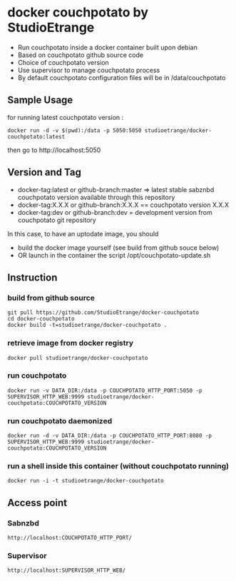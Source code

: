 # docker couchpotato by StudioEtrange

* Run couchpotato inside a docker container built upon debian
* Based on couchpotato github source code
* Choice of couchpotato version
* Use supervisor to manage couchpotato process
* By default couchpotato configuration files will be in /data/couchpotato


## Sample Usage

for running latest couchpotato version :

	docker run -d -v $(pwd):/data -p 5050:5050 studioetrange/docker-couchpotato:latest

then go to http://localhost:5050

## Version and Tag

* docker-tag:latest or github-branch:master => latest stable sabznbd couchpotato version available through this repository
* docker-tag:X.X.X or github-branch:X.X.X == couchpotato version X.X.X
* docker-tag:dev or github-branch:dev = development version from couchpotato git repository

In this case, to have an uptodate image, you should
* build the docker image yourself (see build from github souce below)
* OR launch in the container the script /opt/couchpotato-update.sh


## Instruction 

### build from github source

	git pull https://github.com/StudioEtrange/docker-couchpotato
	cd docker-couchpotato
	docker build -t=studioetrange/docker-couchpotato .

### retrieve image from docker registry

	docker pull studioetrange/docker-couchpotato

### run couchpotato 

	docker run -v DATA_DIR:/data -p COUCHPOTATO_HTTP_PORT:5050 -p SUPERVISOR_HTTP_WEB:9999 studioetrange/docker-couchpotato:COUCHPOTATO_VERSION

### run couchpotato daemonized

	docker run -d -v DATA_DIR:/data -p COUCHPOTATO_HTTP_PORT:8080 -p SUPERVISOR_HTTP_WEB:9999 studioetrange/docker-couchpotato:COUCHPOTATO_VERSION


### run a shell inside this container (without couchpotato running)

	docker run -i -t studioetrange/docker-couchpotato

## Access point

### Sabnzbd

	http://localhost:COUCHPOTATO_HTTP_PORT/
	
### Supervisor

	http://localhost:SUPERVISOR_HTTP_WEB/
